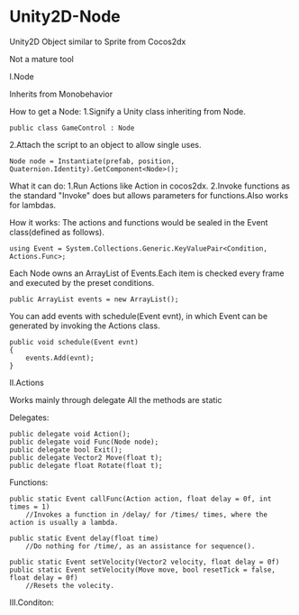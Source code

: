 # Unity2D-Node
Unity2D Object similar to Sprite from Cocos2dx

Not a mature tool

I.Node

Inherits from Monobehavior

How to get a Node:
1.Signify a Unity class inheriting from Node.
    
    public class GameControl : Node
    
2.Attach the script to an object to allow single uses.  

    Node node = Instantiate(prefab, position, Quaternion.Identity).GetComponent<Node>();

What it can do:
1.Run Actions like Action in cocos2dx.
2.Invoke functions as the standard "Invoke" does but allows parameters for functions.Also works for lambdas.

How it works:
  The actions and functions would be sealed in the Event class(defined as follows).
  
    using Event = System.Collections.Generic.KeyValuePair<Condition, Actions.Func>;
  
  Each Node owns an ArrayList of Events.Each item is checked every frame and executed by the preset conditions.
      
    public ArrayList events = new ArrayList();
    
  You can add events with schedule(Event evnt), in which Event can be generated by invoking the Actions class.
  
    public void schedule(Event evnt)
    {
        events.Add(evnt);
    }
  
II.Actions

Works mainly through delegate
All the methods are static

Delegates:

    public delegate void Action();
    public delegate void Func(Node node);
    public delegate bool Exit();
    public delegate Vector2 Move(float t);
    public delegate float Rotate(float t);
    
Functions:
        
    public static Event callFunc(Action action, float delay = 0f, int times = 1)
        //Invokes a function in /delay/ for /times/ times, where the action is usually a lambda.  
        
    public static Event delay(float time)
        //Do nothing for /time/, as an assistance for sequence().
    
    public static Event setVelocity(Vector2 velocity, float delay = 0f)
    public static Event setVelocity(Move move, bool resetTick = false, float delay = 0f)
        //Resets the volecity.

III.Conditon:

